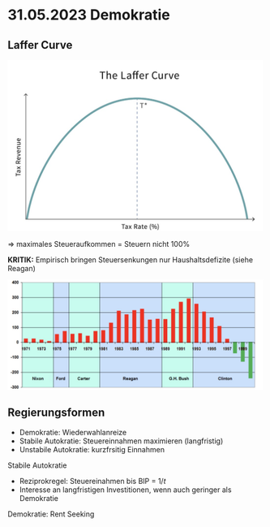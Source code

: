 # 31.05.2023 Demokratie



## Laffer Curve

![img](../images/2023-05-31_10-32-34.jpg)

=> maximales Steueraufkommen = Steuern nicht 100%

**KRITIK:** Empirisch bringen Steuersenkungen nur Haushaltsdefizite (siehe Reagan)

![img](../images/2023-05-31_10-36-17.jpg)

## Regierungsformen

- Demokratie: Wiederwahlanreize
- Stabile Autokratie: Steuereinnahmen maximieren (langfristig)
- Unstabile Autokratie: kurzfrsitig Einnahmen 



Stabile Autokratie

- Reziprokregel: Steuereinahmen bis BIP = $1/t$
- Interesse an langfristigen Investitionen, wenn auch geringer als Demokratie



Demokratie: Rent Seeking



